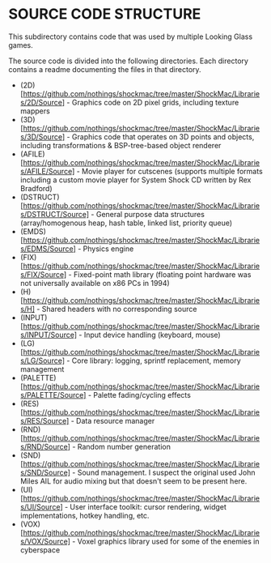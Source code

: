 SOURCE CODE STRUCTURE
=====================

This subdirectory contains code that was used by multiple Looking Glass games.

The source code is divided into the following directories. Each directory contains a readme documenting the files in that directory.

* (2D)[https://github.com/nothings/shockmac/tree/master/ShockMac/Libraries/2D/Source] - Graphics code on 2D pixel grids, including texture mappers
* (3D)[https://github.com/nothings/shockmac/tree/master/ShockMac/Libraries/3D/Source] - Graphics code that operates on 3D points and objects, including transformations & BSP-tree-based object renderer
* (AFILE)[https://github.com/nothings/shockmac/tree/master/ShockMac/Libraries/AFILE/Source] - Movie player for cutscenes (supports multiple formats including a custom movie player for System Shock CD written by Rex Bradford)
* (DSTRUCT)[https://github.com/nothings/shockmac/tree/master/ShockMac/Libraries/DSTRUCT/Source] - General purpose data structures (array/homogenous heap, hash table, linked list, priority queue)
* (EMDS)[https://github.com/nothings/shockmac/tree/master/ShockMac/Libraries/EDMS/Source] - Physics engine
* (FIX)[https://github.com/nothings/shockmac/tree/master/ShockMac/Libraries/FIX/Source] - Fixed-point math library (floating point hardware was not universally available on x86 PCs in 1994)
* (H)[https://github.com/nothings/shockmac/tree/master/ShockMac/Libraries/H] - Shared headers with no corresponding source
* (INPUT)[https://github.com/nothings/shockmac/tree/master/ShockMac/Libraries/INPUT/Source] - Input device handling (keyboard, mouse)
* (LG)[https://github.com/nothings/shockmac/tree/master/ShockMac/Libraries/LG/Source] - Core library: logging, sprintf replacement, memory management
* (PALETTE)[https://github.com/nothings/shockmac/tree/master/ShockMac/Libraries/PALETTE/Source] - Palette fading/cycling effects
* (RES)[https://github.com/nothings/shockmac/tree/master/ShockMac/Libraries/RES/Source] - Data resource manager
* (RND)[https://github.com/nothings/shockmac/tree/master/ShockMac/Libraries/RND/Source] - Random number generation
* (SND)[https://github.com/nothings/shockmac/tree/master/ShockMac/Libraries/SND/Source] - Sound management. I suspect the original used John Miles AIL for audio mixing but that doesn't seem to be present here.
* (UI)[https://github.com/nothings/shockmac/tree/master/ShockMac/Libraries/UI/Source] - User interface toolkit: cursor rendering, widget implementations, hotkey handling, etc.
* (VOX)[https://github.com/nothings/shockmac/tree/master/ShockMac/Libraries/VOX/Source] - Voxel graphics library used for some of the enemies in cyberspace
